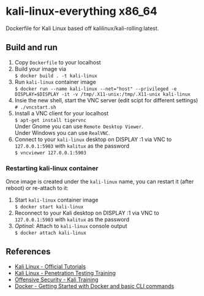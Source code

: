 # kali-linux-everything x86_64

Dockerfile for Kali Linux based off kalilinux/kali-rolling:latest.

## Build and run

1. Copy `Dockerfile` to your localhost
2. Build your image via  
   `$ docker build . -t kali-linux`
3. Run `kali-linux` container image  
   `$ docker run --name kali-linux --net="host" --privileged -e DISPLAY=$DISPLAY -it -v /tmp/.X11-unix:/tmp/.X11-unix kali-linux`
4. Insie the new shell, start the VNC server (edit scipt for different settings)  
   `# ./vncstart.sh`
5. Install a VNC client for your localhost  
   `$ apt-get install tigervnc`  
   Under Gnome you can use `Remote Desktop Viewer`.  
   Under Windows you can use `RealVNC`.
6. Connect to your `kali-linux` desktop on DISPLAY :1 via VNC to `127.0.0.1:5903` with `kalitux` as the password  
   `$ vncviewer 127.0.0.1:5903`
   
### Restarting kali-linux container

Once image is created under the `kali-linux` name, you can restart it (after reboot) or re-attach to it:

1. Start `kali-linux` container image  
   `$ docker start kali-linux`
2. Reconnect to your Kali desktop on DISPLAY :1 via VNC to `127.0.0.1:5903` with `kalitux` as the password
2. *Optinal:* Attach to `kali-linux` console output  
   `$ docker attach kali-linux`

## References

- [Kali Linux - Official Tutorials](https://www.kali.org/category/tutorials/)
- [Kali Linux - Penetration Testing Training](https://www.kali.org/penetration-testing-with-kali-linux/)
- [Offensive Security - Kali Training](https://kali.training/)
- [Docker - Getting Started with Docker and basic CLI commands](https://docs.docker.com/get-started/)
